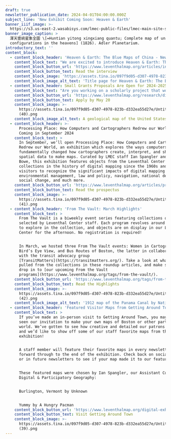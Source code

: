 ```yaml
---
draft: true
newsletter_publication_date: 2024-04-01T04:00:00.000Z
subject_line: 'New Exhibit Coming Soon: Heaven & Earth'
banner_iiif_image: >-
  https://s3.us-east-2.wasabisys.com/lmec-public-files/lmec-main-site-static-assets/articles/interview-richard-pegg/Adler_WOP_69_AJR_edit_8_sheet.jpg
banner_image_caption: >
  渾天壹統星象全圖 \[=Huntian yitong xingxiang quantu; Complete map of unified star
  configurations in the heavens] (1826). Adler Planetarium.
introductory_text: ''
content_block:
  - content_block_header: 'Heaven & Earth: The Blue Maps of China - New Exhibition Opening May 11'
    content_block_text: "We are excited to introduce Heaven & Earth: The Blue Maps of China, our newest exhibition debuting May 11, 2024 at the Leventhal Map & Education Center.\n\nThis exhibition considers two series of large-format maps printed using Prussian blue—one terrestrial and one celestial. Heaven & Earth puts these two maps, never before exhibited together, into the context of China during the Qing Dynasty, and reveals them as unique in the global history of mapmaking.\n\nThe exhibition is guest curated by **Dr. Richard Pegg**, Director and Curator\_of the MacLean Collection in Chicago, IL. Check out our interview with Dr. Pegg for an in-depth look at the show.\n"
    content_block_button_url: 'https://www.leventhalmap.org/articles/interview-richard-pegg/'
    content_block_button_text: Read the interview
    content_block_image: 'https://assets.tina.io/097f9d05-d307-4978-823b-d332ea55d27e/H&E Promo.png'
    content_block_image_alt_text: 'Title page for Heaven & Earth: The Blue Maps of China'
  - content_block_header: Small Grants Proposals Are Open for 2024-2025 Season
    content_block_text: "Are you working on a scholarly project that would come alive for the public through an interactive digital publication?\n\nThe Leventhal Map & Education Center’s\_Small Grants Fund for Early Career Digital Publications\_is open for applications for the 2024-2025 academic year. The Small Grants program supports early career scholars through the process of producing a publication for general audiences in a digital format. The program is designed to catalyze creative projects which utilize a digital medium to present scholarly work through engaging, accessible, and experimental communicative modalities. [Read about our 2023-2024 cohort of Small Grant awardees here](https://www.leventhalmap.org/articles/small-grants-2024/).\n"
    content_block_button_url: 'https://www.leventhalmap.org/research/digital-publication-small-grants/'
    content_block_button_text: Apply by May 20
    content_block_image: >-
      https://assets.tina.io/097f9d05-d307-4978-823b-d332ea55d27e/Untitled
      (40).png
    content_block_image_alt_text: A geological map of the United States by Edward Hitchcock.
  - content_block_header: >-
      Processing Place: How Computers and Cartographers Redrew our World -
      Coming in September 2024
    content_block_text: >
      In September, we’ll open Processing Place: How Computers and Cartographers
      Redrew our World, an exhibition which explores the ways computers have
      fundamentally changed how cartographers create, interpret, and share
      spatial data to make maps. Curated by LMEC staff Ian Spangler and Emily
      Bowe, this exhibition features objects from the Leventhal Center’s unique
      collections in the history of digital mapping since the 1960s and invites
      visitors to recognize the significant impacts of digital mapping for
      environmental management, law and policy, navigation, national defense,
      social change, and much more.
    content_block_button_url: 'https://www.leventhalmap.org/articles/processing-place-announcement/'
    content_block_button_text: Read the prospectus
    content_block_image: >-
      https://assets.tina.io/097f9d05-d307-4978-823b-d332ea55d27e/Untitled
      (41).png
  - content_block_header: 'From The Vault: March Highlights'
    content_block_text: >
      From The Vault is a biweekly event series featuring collections objects
      selected by Leventhal Center staff. Each program revolves around a theme
      to explore in the collection, and objects are on display in our Learning
      Center for the afternoon. No registration is required!


      In March, we hosted three From The Vault events: Women in Cartography,
      Bird’s Eye View, and Bus Routes of Boston, the latter in collaboration
      with the transit advocacy group
      [TransitMatters](https://transitmatters.org/). Take a look at what we
      pulled from the collections in these roundup articles, and make sure to
      drop in to [our upcoming From the Vault
      programs](https://www.leventhalmap.org/tags/from-the-vault/).
    content_block_button_url: 'https://www.leventhalmap.org/tags/from-the-vault/'
    content_block_button_text: Read the Highlights
    content_block_image: >-
      https://assets.tina.io/097f9d05-d307-4978-823b-d332ea55d27e/Untitled
      (42).png
    content_block_image_alt_text: '1912 map of the Panama Canal by National Geographic '
  - content_block_header: 'Featured Visitor Maps from Getting Around Town '
    content_block_text: >
      If you’ve made an in-person visit to Getting Around Town, you may have
      seen our invitation to make your own maps of Boston or other parts of the
      world. We’ve gotten to see how creative and detailed our patrons have been
      and we’d like to show off some of our staff favorite maps from the
      exhibition!


      A staff member will feature their favorite maps in every newsletter going
      forward through to the end of the exhibition. Check back on social media
      or in future newsletters to see if your map made it to our feature!


      These featured maps were chosen by Ian Spangler, our Assistant Curator of
      Digital & Participatory Geography:


      Burlington, Vermont by Unknown


      Yummy by A Hungry Pacman
    content_block_button_url: 'https://www.leventhalmap.org/digital-exhibitions/getting-around-town/'
    content_block_button_text: Visit Getting Around Town
    content_block_image: >-
      https://assets.tina.io/097f9d05-d307-4978-823b-d332ea55d27e/Untitled
      (39).png
---
```


